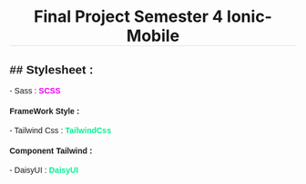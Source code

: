 <h1 style="text-align: center; border-bottom: 1px solid #dedede;">Final Project Semester 4 Ionic-Mobile</h1>

<h2 style="font-family: Arial, Helvetica, sans-serif;"> ## Stylesheet : </h2>
<p style="font-family: Arial, Helvetica, sans-serif;">
	- Sass : <a style="text-decoration: none; font-weight: 600; color: #ef00f3;" href="https://sass-lang.com/">SCSS</a>
</p>
<h4 style="font-family: Arial, Helvetica, sans-serif;">FrameWork Style : </h4>
<p style="font-family: Arial, Helvetica, sans-serif;">
	- Tailwind Css : <a style="text-decoration: none; font-weight: 600; color: #00f392;" href="https://tailwindcss.com">TailwindCss</a>
</p>
<h4 style="font-family: Arial, Helvetica, sans-serif;">Component Tailwind : </h4>
<p style="font-family: Arial, Helvetica, sans-serif;">
	- DaisyUI : <a style="text-decoration: none; font-weight: 600; color: #00f392;" href="https://daisyui.com/">DaisyUI</a>
</p>

